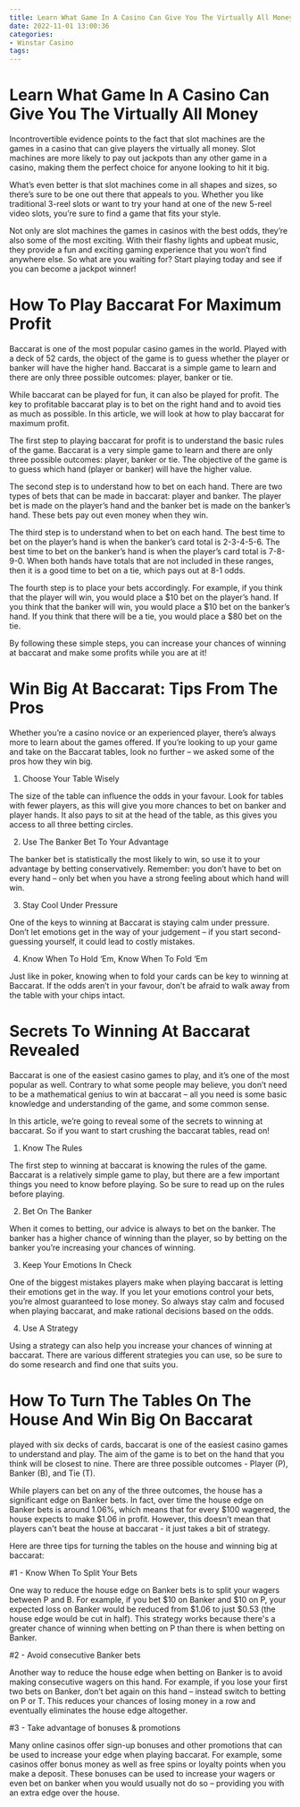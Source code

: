 ```yaml
---
title: Learn What Game In A Casino Can Give You The Virtually All Money 
date: 2022-11-01 13:00:36
categories:
- Winstar Casino
tags:
---
```



#  Learn What Game In A Casino Can Give You The Virtually All Money 

Incontrovertible evidence points to the fact that slot machines are the games in a casino that can give players the virtually all money. Slot machines are more likely to pay out jackpots than any other game in a casino, making them the perfect choice for anyone looking to hit it big.

What’s even better is that slot machines come in all shapes and sizes, so there’s sure to be one out there that appeals to you. Whether you like traditional 3-reel slots or want to try your hand at one of the new 5-reel video slots, you’re sure to find a game that fits your style.

Not only are slot machines the games in casinos with the best odds, they’re also some of the most exciting. With their flashy lights and upbeat music, they provide a fun and exciting gaming experience that you won’t find anywhere else. So what are you waiting for? Start playing today and see if you can become a jackpot winner!

#  How To Play Baccarat For Maximum Profit 

Baccarat is one of the most popular casino games in the world. Played with a deck of 52 cards, the object of the game is to guess whether the player or banker will have the higher hand. Baccarat is a simple game to learn and there are only three possible outcomes: player, banker or tie.

While baccarat can be played for fun, it can also be played for profit. The key to profitable baccarat play is to bet on the right hand and to avoid ties as much as possible. In this article, we will look at how to play baccarat for maximum profit.

The first step to playing baccarat for profit is to understand the basic rules of the game. Baccarat is a very simple game to learn and there are only three possible outcomes: player, banker or tie. The objective of the game is to guess which hand (player or banker) will have the higher value.

The second step is to understand how to bet on each hand. There are two types of bets that can be made in baccarat: player and banker. The player bet is made on the player’s hand and the banker bet is made on the banker’s hand. These bets pay out even money when they win.

The third step is to understand when to bet on each hand. The best time to bet on the player’s hand is when the banker’s card total is 2-3-4-5-6. The best time to bet on the banker’s hand is when the player’s card total is 7-8-9-0. When both hands have totals that are not included in these ranges, then it is a good time to bet on a tie, which pays out at 8-1 odds.

The fourth step is to place your bets accordingly. For example, if you think that the player will win, you would place a $10 bet on the player’s hand. If you think that the banker will win, you would place a $10 bet on the banker’s hand. If you think that there will be a tie, you would place a $80 bet on the tie.

By following these simple steps, you can increase your chances of winning at baccarat and make some profits while you are at it!

#  Win Big At Baccarat: Tips From The Pros 

Whether you’re a casino novice or an experienced player, there’s always more to learn about the games offered. If you’re looking to up your game and take on the Baccarat tables, look no further – we asked some of the pros how they win big.

1. Choose Your Table Wisely

The size of the table can influence the odds in your favour. Look for tables with fewer players, as this will give you more chances to bet on banker and player hands. It also pays to sit at the head of the table, as this gives you access to all three betting circles.

2. Use The Banker Bet To Your Advantage

The banker bet is statistically the most likely to win, so use it to your advantage by betting conservatively. Remember: you don’t have to bet on every hand – only bet when you have a strong feeling about which hand will win.

3. Stay Cool Under Pressure

One of the keys to winning at Baccarat is staying calm under pressure. Don’t let emotions get in the way of your judgement – if you start second-guessing yourself, it could lead to costly mistakes.

4. Know When To Hold ‘Em, Know When To Fold ‘Em

Just like in poker, knowing when to fold your cards can be key to winning at Baccarat. If the odds aren’t in your favour, don’t be afraid to walk away from the table with your chips intact.

#  Secrets To Winning At Baccarat Revealed 

Baccarat is one of the easiest casino games to play, and it’s one of the most popular as well. Contrary to what some people may believe, you don’t need to be a mathematical genius to win at baccarat – all you need is some basic knowledge and understanding of the game, and some common sense.

In this article, we’re going to reveal some of the secrets to winning at baccarat. So if you want to start crushing the baccarat tables, read on!

1) Know The Rules

The first step to winning at baccarat is knowing the rules of the game. Baccarat is a relatively simple game to play, but there are a few important things you need to know before playing. So be sure to read up on the rules before playing.

2) Bet On The Banker

When it comes to betting, our advice is always to bet on the banker. The banker has a higher chance of winning than the player, so by betting on the banker you’re increasing your chances of winning.

3) Keep Your Emotions In Check

One of the biggest mistakes players make when playing baccarat is letting their emotions get in the way. If you let your emotions control your bets, you’re almost guaranteed to lose money. So always stay calm and focused when playing baccarat, and make rational decisions based on the odds.

4) Use A Strategy

Using a strategy can also help you increase your chances of winning at baccarat. There are various different strategies you can use, so be sure to do some research and find one that suits you.

#  How To Turn The Tables On The House And Win Big On Baccarat

played with six decks of cards, baccarat is one of the easiest casino games to understand and play. The aim of the game is to bet on the hand that you think will be closest to nine. There are three possible outcomes - Player (P), Banker (B), and Tie (T).

While players can bet on any of the three outcomes, the house has a significant edge on Banker bets. In fact, over time the house edge on Banker bets is around 1.06%, which means that for every $100 wagered, the house expects to make $1.06 in profit. However, this doesn't mean that players can't beat the house at baccarat - it just takes a bit of strategy.

Here are three tips for turning the tables on the house and winning big at baccarat:

#1 - Know When To Split Your Bets

One way to reduce the house edge on Banker bets is to split your wagers between P and B. For example, if you bet $10 on Banker and $10 on P, your expected loss on Banker would be reduced from $1.06 to just $0.53 (the house edge would be cut in half). This strategy works because there's a greater chance of winning when betting on P than there is when betting on Banker.

#2 - Avoid consecutive Banker bets

Another way to reduce the house edge when betting on Banker is to avoid making consecutive wagers on this hand. For example, if you lose your first two bets on Banker, don’t bet again on this hand – instead switch to betting on P or T. This reduces your chances of losing money in a row and eventually eliminates the house edge altogether.

#3 - Take advantage of bonuses & promotions

Many online casinos offer sign-up bonuses and other promotions that can be used to increase your edge when playing baccarat. For example, some casinos offer bonus money as well as free spins or loyalty points when you make a deposit. These bonuses can be used to increase your wagers or even bet on banker when you would usually not do so – providing you with an extra edge over the house.